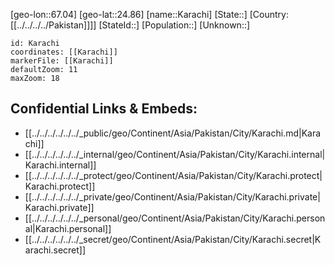 ﻿---
location: [24.86,67.04]
mapzoom: [7,12] 
mapmarker: city 
type: City
tags:
- geo/City


SpocWebEntityId: 31302
isDeleted: false
confidential: public

---
[geo-lon::67.04]
[geo-lat::24.86]
[name::Karachi]
[State::]
[Country:[[../../../../Pakistan]]]]
[StateId::]
[Population::]
[Unknown::]


```leaflet
id: Karachi
coordinates: [[Karachi]]
markerFile: [[Karachi]]
defaultZoom: 11 
maxZoom: 18
```


## Confidential Links & Embeds: 
- [[../../../../../../_public/geo/Continent/Asia/Pakistan/City/Karachi.md|Karachi]] 
- [[../../../../../../_internal/geo/Continent/Asia/Pakistan/City/Karachi.internal|Karachi.internal]] 
- [[../../../../../../_protect/geo/Continent/Asia/Pakistan/City/Karachi.protect|Karachi.protect]] 
- [[../../../../../../_private/geo/Continent/Asia/Pakistan/City/Karachi.private|Karachi.private]] 
- [[../../../../../../_personal/geo/Continent/Asia/Pakistan/City/Karachi.personal|Karachi.personal]] 
- [[../../../../../../_secret/geo/Continent/Asia/Pakistan/City/Karachi.secret|Karachi.secret]] 
